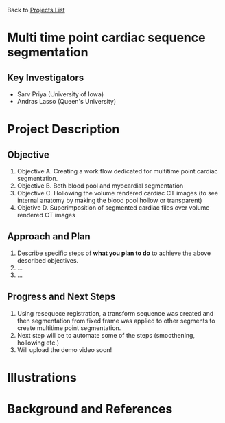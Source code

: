 Back to [Projects List](../../README.md#ProjectsList)

# Multi time point cardiac sequence segmentation

## Key Investigators

- Sarv Priya (University of Iowa)
- Andras Lasso (Queen's University)

# Project Description

<!-- Creating 4-dimensional blood pool and myocardial segmentation of multiple phases of cardiac CT to play them as cine file  -->

## Objective

<!-- Describe here WHAT you would like to achieve (what you will have as end result). -->

1. Objective A. Creating a work flow dedicated for multitime point cardiac segmentation.
1. Objective B. Both blood pool and myocardial segmentation
1. Objective C. Hollowing the volume rendered cardiac CT images (to see internal anatomy by making the blood pool hollow or transparent)
1. Objetive  D. Superimposition of segmented cardiac files over volume rendered CT images

## Approach and Plan

<!-- Describe here HOW you would like to achieve the objectives stated above. -->

1. Describe specific steps of **what you plan to do** to achieve the above described objectives.
1. ...
1. ...

## Progress and Next Steps

<!-- Update this section as you make progress, describing of what you have ACTUALLY DONE. If there are specific steps that you could not complete then you can describe them here, too. -->

1. Using resequece registration, a transform sequence was created and then segmentation from fixed frame was applied to other segments to create multitime point segmentation.
2. Next step will be to automate some of the steps (smoothening, hollowing etc.)
3. Will upload the demo video soon!


# Illustrations

<!-- Add pictures and links to videos that demonstrate what has been accomplished.
This is what I am trying to achieve. Attaching the link here.
![https://drive.google.com/file/d/1ahwhjDRkpquo04mMinnnqra6nrKhw-De/view?usp=sharing]
![Some more images](Example2.jpg)
-->

# Background and References

<!-- If you developed any software, include link to the source code repository. If possible, also add links to sample data, and to any relevant publications. -->
